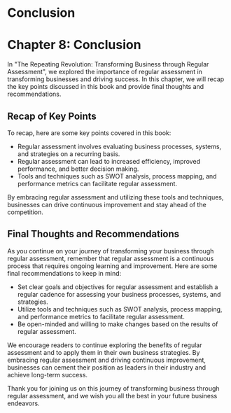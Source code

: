 # Conclusion

Chapter 8: Conclusion
=====================

In "The Repeating Revolution: Transforming Business through Regular Assessment", we explored the importance of regular assessment in transforming businesses and driving success. In this chapter, we will recap the key points discussed in this book and provide final thoughts and recommendations.

Recap of Key Points
-------------------

To recap, here are some key points covered in this book:

* Regular assessment involves evaluating business processes, systems, and strategies on a recurring basis.
* Regular assessment can lead to increased efficiency, improved performance, and better decision making.
* Tools and techniques such as SWOT analysis, process mapping, and performance metrics can facilitate regular assessment.

By embracing regular assessment and utilizing these tools and techniques, businesses can drive continuous improvement and stay ahead of the competition.

Final Thoughts and Recommendations
----------------------------------

As you continue on your journey of transforming your business through regular assessment, remember that regular assessment is a continuous process that requires ongoing learning and improvement. Here are some final recommendations to keep in mind:

* Set clear goals and objectives for regular assessment and establish a regular cadence for assessing your business processes, systems, and strategies.
* Utilize tools and techniques such as SWOT analysis, process mapping, and performance metrics to facilitate regular assessment.
* Be open-minded and willing to make changes based on the results of regular assessment.

We encourage readers to continue exploring the benefits of regular assessment and to apply them in their own business strategies. By embracing regular assessment and driving continuous improvement, businesses can cement their position as leaders in their industry and achieve long-term success.

Thank you for joining us on this journey of transforming business through regular assessment, and we wish you all the best in your future business endeavors.

